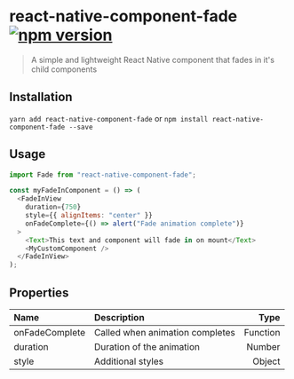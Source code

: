 # react-native-component-fade [![npm version](https://badge.fury.io/js/react-native-component-fade.svg)](https://badge.fury.io/js/react-native-component-fade)

> A simple and lightweight React Native component that fades in it's child components

## Installation

`yarn add react-native-component-fade` or `npm install react-native-component-fade --save`

## Usage

```javascript
import Fade from "react-native-component-fade";

const myFadeInComponent = () => (
  <FadeInView
    duration={750}
    style={{ alignItems: "center" }}
    onFadeComplete={() => alert("Fade animation complete")}
  >
    <Text>This text and component will fade in on mount</Text>
    <MyCustomComponent />
  </FadeInView>
);
```

## Properties

| Name           | Description                     |     Type |
| :------------- | :------------------------------ | -------: |
| onFadeComplete | Called when animation completes | Function |
| duration       | Duration of the animation       |   Number |
| style          | Additional styles               |   Object |

